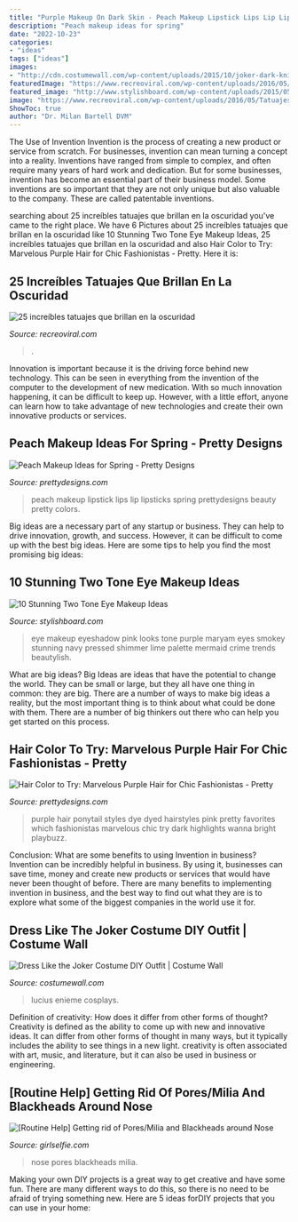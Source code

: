 ```yaml
---
title: "Purple Makeup On Dark Skin - Peach Makeup Lipstick Lips Lip Lipsticks Spring Prettydesigns Beauty Pretty Colors"
description: "Peach makeup ideas for spring"
date: "2022-10-23"
categories:
- "ideas"
tags: ["ideas"]
images:
- "http://cdn.costumewall.com/wp-content/uploads/2015/10/joker-dark-knight-cosplay-6.jpg"
featuredImage: "https://www.recreoviral.com/wp-content/uploads/2016/05/Tatuajes-que-brillan-en-la-oscuridad-19.jpg"
featured_image: "http://www.stylishboard.com/wp-content/uploads/2015/05/413.jpg"
image: "https://www.recreoviral.com/wp-content/uploads/2016/05/Tatuajes-que-brillan-en-la-oscuridad-19.jpg"
ShowToc: true
author: "Dr. Milan Bartell DVM"
---
```



The Use of Invention
Invention is the process of creating a new product or service from scratch. For businesses, invention can mean turning a concept into a reality. Inventions have ranged from simple to complex, and often require many years of hard work and dedication. But for some businesses, invention has become an essential part of their business model. Some inventions are so important that they are not only unique but also valuable to the company. These are called patentable inventions.

	

		
searching about 25 increíbles tatuajes que brillan en la oscuridad you've came to the right place. We have 6 Pictures about 25 increíbles tatuajes que brillan en la oscuridad like 10 Stunning Two Tone Eye Makeup Ideas, 25 increíbles tatuajes que brillan en la oscuridad and also Hair Color to Try: Marvelous Purple Hair for Chic Fashionistas - Pretty. Here it is:
		
    
## 25 Increíbles Tatuajes Que Brillan En La Oscuridad

<img loading=lazy src="https://www.recreoviral.com/wp-content/uploads/2016/05/Tatuajes-que-brillan-en-la-oscuridad-19.jpg" onerror="this.onerror=null;this.src='https://tse4.mm.bing.net/th?id=OIP.D6C32c91Tznwhg6t-AASmQHaE9&amp;pid=15.1';" alt="25 increíbles tatuajes que brillan en la oscuridad">

_Source: recreoviral.com_

>. 

	

Innovation is important because it is the driving force behind new technology. This can be seen in everything from the invention of the computer to the development of new medication. With so much innovation happening, it can be difficult to keep up. However, with a little effort, anyone can learn how to take advantage of new technologies and create their own innovative products or services.

    
## Peach Makeup Ideas For Spring - Pretty Designs

<img loading=lazy src="http://www.prettydesigns.com/wp-content/uploads/2015/03/Best-Peach-Lips.jpg" onerror="this.onerror=null;this.src='https://tse1.mm.bing.net/th?id=OIP.t4MOCHF86EoSOLGD6jzbLQHaMJ&amp;pid=15.1';" alt="Peach Makeup Ideas for Spring - Pretty Designs">

_Source: prettydesigns.com_

>peach makeup lipstick lips lip lipsticks spring prettydesigns beauty pretty colors. 

	

Big ideas are a necessary part of any startup or business. They can help to drive innovation, growth, and success. However, it can be difficult to come up with the best big ideas. Here are some tips to help you find the most promising big ideas: 

    
## 10 Stunning Two Tone Eye Makeup Ideas

<img loading=lazy src="http://www.stylishboard.com/wp-content/uploads/2015/05/413.jpg" onerror="this.onerror=null;this.src='https://tse3.mm.bing.net/th?id=OIP.3X2NMVjgoQGzMtv2PiiyngHaLO&amp;pid=15.1';" alt="10 Stunning Two Tone Eye Makeup Ideas">

_Source: stylishboard.com_

>eye makeup eyeshadow pink looks tone purple maryam eyes smokey stunning navy pressed shimmer lime palette mermaid crime trends beautylish. 

	

What are big ideas?
Big Ideas are ideas that have the potential to change the world. They can be small or large, but they all have one thing in common: they are big. There are a number of ways to make big ideas a reality, but the most important thing is to think about what could be done with them. There are a number of big thinkers out there who can help you get started on this process.

    
## Hair Color To Try: Marvelous Purple Hair For Chic Fashionistas - Pretty

<img loading=lazy src="http://www.prettydesigns.com/wp-content/uploads/2014/06/Beautiful-High-Ponytail-for-Purple-Hair.jpg" onerror="this.onerror=null;this.src='https://tse1.mm.bing.net/th?id=OIP.DW0ZFeNxpywa1G3Qom-DLQHaJ4&amp;pid=15.1';" alt="Hair Color to Try: Marvelous Purple Hair for Chic Fashionistas - Pretty">

_Source: prettydesigns.com_

>purple hair ponytail styles dye dyed hairstyles pink pretty favorites which fashionistas marvelous chic try dark highlights wanna bright playbuzz. 

	

Conclusion: What are some benefits to using Invention in business?
Invention can be incredibly helpful in business. By using it, businesses can save time, money and create new products or services that would have never been thought of before. There are many benefits to implementing invention in business, and the best way to find out what they are is to explore what some of the biggest companies in the world use it for.

    
## Dress Like The Joker Costume DIY Outfit | Costume Wall

<img loading=lazy src="http://cdn.costumewall.com/wp-content/uploads/2015/10/joker-dark-knight-cosplay-6.jpg" onerror="this.onerror=null;this.src='https://tse2.mm.bing.net/th?id=OIP.I34iXdvhHaBl21AChmHCmQHaLH&amp;pid=15.1';" alt="Dress Like the Joker Costume DIY Outfit | Costume Wall">

_Source: costumewall.com_

>lucius enieme cosplays. 

	

Definition of creativity: How does it differ from other forms of thought?
Creativity is defined as the ability to come up with new and innovative ideas. It can differ from other forms of thought in many ways, but it typically includes the ability to see things in a new light. creativity is often associated with art, music, and literature, but it can also be used in business or engineering.

    
## [Routine Help] Getting Rid Of Pores/Milia And Blackheads Around Nose

<img loading=lazy src="https://www.girlselfie.com/wp-content/uploads/2020/07/v2tUxNm1tUcdPy7Bt-Pbxcvv24o-bXF9g_Z_eWtCIVE.jpg" onerror="this.onerror=null;this.src='https://tse4.mm.bing.net/th?id=OIP.s3HGxeTj5CbTnNKb-Kn2XQHaEl&amp;pid=15.1';" alt="[Routine Help] Getting rid of Pores/Milia and Blackheads around Nose">

_Source: girlselfie.com_

>nose pores blackheads milia. 

	

Making your own DIY projects is a great way to get creative and have some fun. There are many different ways to do this, so there is no need to be afraid of trying something new. Here are 5 ideas forDIY projects that you can use in your home: 

